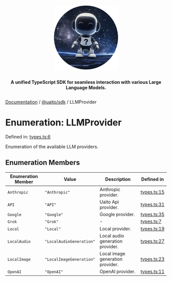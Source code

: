 <div style="display:flex; flex-direction:column; align-items:center;">
<p align="center">
  <img src="../UAITO.png" alt="UAITO Logo" width="200"/>
</p>

<p align="center">
  <strong>A unified TypeScript SDK for seamless interaction with various Large Language Models.</strong>
</p>
</div>

[Documentation](README.md) / [@uaito/sdk](@uaito.sdk.md) / LLMProvider

# Enumeration: LLMProvider

Defined in: [types.ts:6](https://github.com/elribonazo/uaito/blob/48ca7e9100abb23d088dbfc6eb0d1c39d55fdcbf/packages/sdk/src/types.ts#L6)

Enumeration of the available LLM providers.

## Enumeration Members

| Enumeration Member | Value | Description | Defined in |
| ------ | ------ | ------ | ------ |
| <a id="anthropic"></a> `Anthropic` | `"Anthropic"` | Anthropic provider. | [types.ts:15](https://github.com/elribonazo/uaito/blob/48ca7e9100abb23d088dbfc6eb0d1c39d55fdcbf/packages/sdk/src/types.ts#L15) |
| <a id="api"></a> `API` | `"API"` | Uaito Api provider. | [types.ts:31](https://github.com/elribonazo/uaito/blob/48ca7e9100abb23d088dbfc6eb0d1c39d55fdcbf/packages/sdk/src/types.ts#L31) |
| <a id="google"></a> `Google` | `"Google"` | Google provider. | [types.ts:35](https://github.com/elribonazo/uaito/blob/48ca7e9100abb23d088dbfc6eb0d1c39d55fdcbf/packages/sdk/src/types.ts#L35) |
| <a id="grok"></a> `Grok` | `"Grok"` | - | [types.ts:7](https://github.com/elribonazo/uaito/blob/48ca7e9100abb23d088dbfc6eb0d1c39d55fdcbf/packages/sdk/src/types.ts#L7) |
| <a id="local"></a> `Local` | `"Local"` | Local provider. | [types.ts:19](https://github.com/elribonazo/uaito/blob/48ca7e9100abb23d088dbfc6eb0d1c39d55fdcbf/packages/sdk/src/types.ts#L19) |
| <a id="localaudio"></a> `LocalAudio` | `"LocalAudioGeneration"` | Local audio generation provider. | [types.ts:27](https://github.com/elribonazo/uaito/blob/48ca7e9100abb23d088dbfc6eb0d1c39d55fdcbf/packages/sdk/src/types.ts#L27) |
| <a id="localimage"></a> `LocalImage` | `"LocalImageGeneration"` | Local image generation provider. | [types.ts:23](https://github.com/elribonazo/uaito/blob/48ca7e9100abb23d088dbfc6eb0d1c39d55fdcbf/packages/sdk/src/types.ts#L23) |
| <a id="openai"></a> `OpenAI` | `"OpenAI"` | OpenAI provider. | [types.ts:11](https://github.com/elribonazo/uaito/blob/48ca7e9100abb23d088dbfc6eb0d1c39d55fdcbf/packages/sdk/src/types.ts#L11) |
